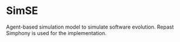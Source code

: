 # SimSE
Agent-based simulation model to simulate software evolution. Repast Simphony is used for the implementation.
